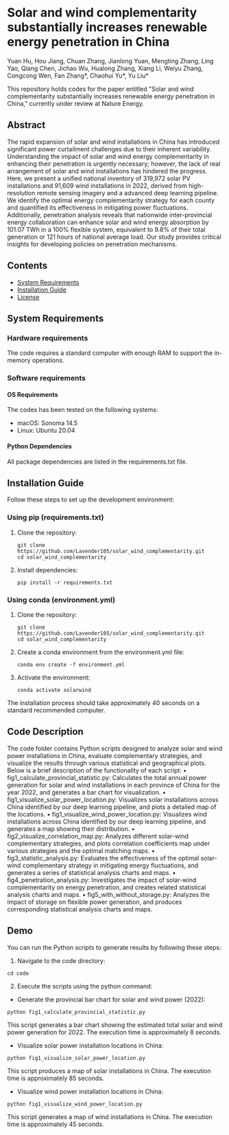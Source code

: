 # Solar and wind complementarity substantially increases renewable energy penetration in China
Yuan Hu, Hou Jiang, Chuan Zhang, Jianlong Yuan, Mengting Zhang, Ling Yao, Qiang Chen, Jichao Wu, Hualong Zhang, Xiang Li, Weiyu Zhang, Congcong Wen, Fan Zhang*, Chaohui Yu*, Yu Liu*

This repository holds codes for the paper entitled "Solar and wind complementarity substantially increases renewable energy penetration in China," currently under review at Nature Energy.

## Abstract
The rapid expansion of solar and wind installations in China has introduced significant power curtailment challenges due to their inherent variability. Understanding the impact of solar and wind energy complementarity in enhancing their penetration is urgently necessary; however, the lack of real arrangement of solar and wind installations has hindered the progress. Here, we present a unified national inventory of 319,972 solar PV installations and 91,609 wind installations in 2022, derived from high-resolution remote sensing imagery and a advanced deep learning pipeline. We identify the optimal energy complementarity strategy for each county and quantified its effectiveness in mitigating power fluctuations.  Additionally, penetration analysis reveals that nationwide inter-provincial energy collaboration can enhance solar and wind energy absorption by 101.07 TWh in a 100% flexible system, equivalent to 9.8% of their total generation or 121 hours of national average load. Our study provides critical insights for developing policies on penetration mechanisms.

## Contents
- [System Requirements](#system-requirements)
- [Installation Guide](#installation-guide)
- [License](#license)

## System Requirements
### Hardware requirements
The code requires a standard computer with enough RAM to support the in-memory operations.

### Software requirements
#### OS Requirements
The codes has been tested on the following systems:

- macOS: Sonoma 14.5
- Linux: Ubuntu 20.04

#### Python Dependencies
All package dependencies are listed in the requirements.txt file.

## Installation Guide
Follow these steps to set up the development environment:

### Using pip (requirements.txt)

1. Clone the repository:
   ```
   git clone https://github.com/Lavender105/solar_wind_complementarity.git
   cd solar_wind_complementarity
   ```
2. Install dependencies:
   ```
   pip install -r requirements.txt
   ```
### Using conda (environment.yml)
1. Clone the repository:
   ```
   git clone https://github.com/Lavender105/solar_wind_complementarity.git
   cd solar_wind_complementarity
   ```
2. Create a conda environment from the environment.yml file:
   ```
   conda env create -f environment.yml
   ```
3. Activate the environment:
   ```
   conda activate solarwind
   ```
The installation process should take approximately 40 seconds on a standard recommended computer.

## Code Description

The code folder contains Python scripts designed to analyze solar and wind power installations in China, evaluate complementary strategies, and visualize the results through various statistical and geographical plots. Below is a brief description of the functionality of each script:
	•	fig1_calculate_provincial_statistic.py:
Calculates the total annual power generation for solar and wind installations in each province of China for the year 2022, and generates a bar chart for visualization.
	•	fig1_visualize_solar_power_location.py:
Visualizes solar installations across China identified by our deep learning pipeline, and plots a detailed map of the locations.
	•	fig1_visualize_wind_power_location.py:
Visualizes wind installations across China identified by our deep learning pipeline, and generates a map showing their distribution.
	•	fig2_visualize_correlation_map.py:
Analyzes different solar-wind complementary strategies, and plots correlation coefficients map under various strategies and the optimal matching maps.
	•	fig3_statistic_analysis.py:
Evaluates the effectiveness of the optimal solar-wind complementary strategy in mitigating energy fluctuations, and generates a series of statistical analysis charts and maps.
	•	fig4_penetration_analysis.py:
Investigates the impact of solar-wind complementarity on energy penetration, and creates related statistical analysis charts and maps.
	•	fig5_with_without_storage.py:
Analyzes the impact of storage on flexible power generation, and produces corresponding statistical analysis charts and maps.

## Demo
You can run the Python scripts to generate results by following these steps:
1.	Navigate to the code directory:
   ```
   cd code
   ```
2.	Execute the scripts using the python command:
   - Generate the provincial bar chart for solar and wind power (2022):
  ```
  python fig1_calculate_provincial_statistic.py
  ```
This script generates a bar chart showing the estimated total solar and wind power generation for 2022. The execution time is approximately 8 seconds.
   - Visualize solar power installation locations in China:
  ```
  python fig1_visualize_solar_power_location.py
  ```
This script produces a map of solar installations in China. The execution time is approximately 85 seconds.
   - Visualize wind power installation locations in China:
  ```
  python fig1_visualize_wind_power_location.py
  ```
This script generates a map of wind installations in China. The execution time is approximately 45 seconds.

